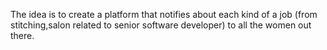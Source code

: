 The idea is to create a platform that notifies about each kind of a job (from stitching,salon related to senior software developer)  to all the women out there.
